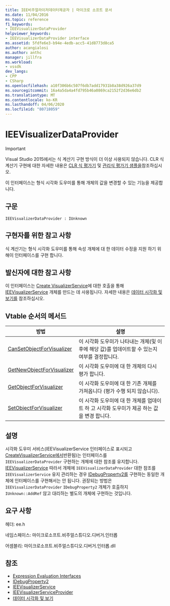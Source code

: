 ```yaml
---
title: IEE비주얼라이저데이터제공자 | 마이크로 소프트 문서
ms.date: 11/04/2016
ms.topic: reference
f1_keywords:
- IEEVisualizerDataProvider
helpviewer_keywords:
- IEEVisualizerDataProvider interface
ms.assetid: 5fdfe6e3-b94e-4edb-acc5-41d8773d8ca5
author: acangialosi
ms.author: anthc
manager: jillfra
ms.workload:
- vssdk
dev_langs:
- CPP
- CSharp
ms.openlocfilehash: a10f306b6c507f6db7add17931b8a38d926a37d9
ms.sourcegitcommit: 16a4a5da4a4fd795b46a0869ca2152f2d36e6db2
ms.translationtype: MT
ms.contentlocale: ko-KR
ms.lasthandoff: 04/06/2020
ms.locfileid: "80718059"
---
```

# <a name="ieevisualizerdataprovider"></a>IEEVisualizerDataProvider
> [!IMPORTANT]
> Visual Studio 2015에서는 식 계산기 구현 방식이 더 이상 사용되지 않습니다. CLR 식 계산기 구현에 대한 자세한 내용은 [CLR 식 평가기](https://github.com/Microsoft/ConcordExtensibilitySamples/wiki/CLR-Expression-Evaluators) 및 [관리식 평가기 샘플을](https://github.com/Microsoft/ConcordExtensibilitySamples/wiki/Managed-Expression-Evaluator-Sample)참조하십시오.

 이 인터페이스는 형식 시각화 도우미를 통해 개체의 값을 변경할 수 있는 기능을 제공합니다.

## <a name="syntax"></a>구문

```
IEEVisualizerDataProvider : IUnknown
```

## <a name="notes-for-implementers"></a>구현자를 위한 참고 사항
 식 계산기는 형식 시각화 도우미를 통해 속성 개체에 대 한 데이터 수정을 지원 하기 위해이 인터페이스를 구현 합니다.

## <a name="notes-for-callers"></a>발신자에 대한 참고 사항
 이 인터페이스는 [Create VisualizerService](../../../extensibility/debugger/reference/ieevisualizerserviceprovider-createvisualizerservice.md)에 대한 호출을 통해 [IEEVisualizerService](../../../extensibility/debugger/reference/ieevisualizerservice.md) 개체를 만드는 데 사용됩니다. 자세한 내용은 [데이터 시각화 및 보기를](../../../extensibility/debugger/visualizing-and-viewing-data.md) 참조하십시오.

## <a name="methods-in-vtable-order"></a>Vtable 순서의 메서드

|방법|설명|
|------------|-----------------|
|[CanSetObjectForVisualizer](../../../extensibility/debugger/reference/ieevisualizerdataprovider-cansetobjectforvisualizer.md)|이 시각화 도우미가 나타내는 개체(및 이후에 해당 값)를 업데이트할 수 있는지 여부를 결정합니다.|
|[GetNewObjectForVisualizer](../../../extensibility/debugger/reference/ieevisualizerdataprovider-getnewobjectforvisualizer.md)|이 시각화 도우미에 대 한 개체의 다시 평가 합니다.|
|[GetObjectForVisualizer](../../../extensibility/debugger/reference/ieevisualizerdataprovider-getobjectforvisualizer.md)|이 시각화 도우미에 대 한 기존 개체를 가져옵니다 (평가 수행 되지 않습니다).|
|[SetObjectForVisualizer](../../../extensibility/debugger/reference/ieevisualizerdataprovider-setobjectforvisualizer.md)|이 시각화 도우미에 대 한 개체를 업데이트 하 고 시각화 도우미가 제공 하는 값을 변경 합니다.|

## <a name="remarks"></a>설명
 시각화 도우미 서비스(IEEVisualizerService 인터페이스로 표시되고 [CreateVisualizerService에서](../../../extensibility/debugger/reference/ieevisualizerserviceprovider-createvisualizerservice.md)반환됨)는 인터페이스를 `IEEVisualizerDataProvider` 구현하는 개체에 대한 참조를 유지합니다. [IEEVisualizerService](../../../extensibility/debugger/reference/ieevisualizerservice.md) 따라서 개체에 `IEEVisualizerDataProvider` 대한 참조를 `IEEVisualizerService` 유지 관리하는 경우 [IDebugProperty2를](../../../extensibility/debugger/reference/idebugproperty2.md) 구현하는 동일한 개체에 인터페이스를 구현해서는 안 됩니다. 권장되는 방법은 `IEEVisualizerDataProvider` `IDebugProperty2` 개체가 호출하지 `IUnknown::AddRef` 않고 대리하는 별도의 개체에 구현하는 것입니다.

## <a name="requirements"></a>요구 사항
 헤더: ee.h

 네임스페이스: 마이크로소프트.비주얼스튜디오.디버거.인터롭

 어셈블리: 마이크로소프트.비주얼스튜디오.디버거.인터롭.dll

## <a name="see-also"></a>참조
- [Expression Evaluation Interfaces](../../../extensibility/debugger/reference/expression-evaluation-interfaces.md)
- [IDebugProperty2](../../../extensibility/debugger/reference/idebugproperty2.md)
- [IEEVisualizerService](../../../extensibility/debugger/reference/ieevisualizerservice.md)
- [IEEVisualizerServiceProvider](../../../extensibility/debugger/reference/ieevisualizerserviceprovider.md)
- [데이터 시각화 및 보기](../../../extensibility/debugger/visualizing-and-viewing-data.md)
